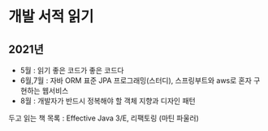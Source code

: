 # 개발 서적 읽기

## 2021년
- 5월 : 읽기 좋은 코드가 좋은 코드다
- 6월,7월 : 자바 ORM 표준 JPA 프로그래밍(스터디), 스프링부트와 aws로 혼자 구현하는 웹서비스
- 8월 : 개발자가 반드시 정복해야 할 객체 지향과 디자인 패턴

두고 읽는 책 목록 : Effective Java 3/E, 리팩토링 (마틴 파울러)
